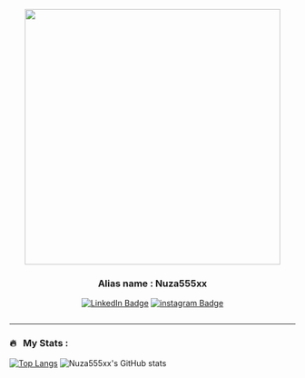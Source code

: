 
<p align="center">
 <img src="https://media0.giphy.com/media/v1.Y2lkPTc5MGI3NjExYTU1Mzk3MThlYmViZmM4OTVmYzkwNWJlZWRmODRiMzMzZmNhNTRmMCZjdD1n/l41lQpaXZo7GGWD0k/giphy.gif" width="450"/></p>
 
<h3 align="center">
 Alias name : Nuza555xx
</h3>

<p align="center">
<span>
<a target="__blank" href="https://www.linkedin.com/in/nuchaiwongthon">
 <img src="https://img.shields.io/badge/LinkedIn-blue?style=for-the-badge&logo=linkedin&logoColor=white" alt="LinkedIn Badge"></a>
</span>
 
<span>
 <a target="__blank" href="https://www.instagram.com/nu.panuwats/">
  <img src="https://img.shields.io/badge/Instagram-orange?style=for-the-badge&logo=instagram&logoColor=white" alt="instagram Badge"></a>
</span>

</p>
 <p align="center"><img src="https://komarev.com/ghpvc/?username=nuza555xx&style=flat-square&color=blue" alt=""></p>


---

### 🔥 &nbsp; My Stats :

[![Top Langs](https://github-readme-stats.vercel.app/api/top-langs/?username=nuza555xx&bg_color=00000000)](https://github.com/anuraghazra/github-readme-stats)
![Nuza555xx's GitHub stats](https://github-readme-stats.vercel.app/api?username=nuza555xx&show_icons=true&bg_color=00000000)

